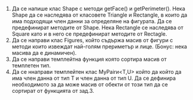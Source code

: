 1. Да се напише клас Shape с методи getFace() и getPerimeter(). Нека Shape да се наследява от класовете Triangle и Rectangle, в които да има подходящи член данни за определяне на фигурата. Да се предефинират методите от Shape. Нека Rectangle се наследява от Square като и в него се предефинират методите от Rectagle.
2. Да се направи клас Figures, който съдържа масив от фигури с методи които извеждат най-голям прериметър и лице. (Бонус: нека масива да е динамичен).
3. Да се направи темплейтна функция която сортира масив от темплетен тип.
4. Да се ннаправи темплейтен клас MyPairи<T,U> който да който да има член данна от тип Т и член данна от тип U. Да се дефинира необходимото за да може масив от обекти от този тип да се сортират от функцията от зад.3.
